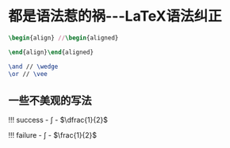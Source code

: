 # 都是语法惹的祸---LaTeX语法纠正

```latex
\begin{align} //\begin{aligned} 

\end{align}\end{aligned}
```

```latex
\and // \wedge
\or // \vee

```

## 一些不美观的写法

!!! success
    - $\displaystyle\int$
    - $\dfrac{1}{2}$


!!! failure
    - $\int$
    - $\frac{1}{2}$